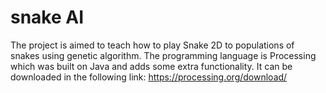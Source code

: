 # snake AI

The project is aimed to teach how to play Snake 2D to populations of snakes using genetic algorithm. The programming language is Processing which was built on Java and adds some extra functionality. It can be downloaded in the following link: https://processing.org/download/ 
